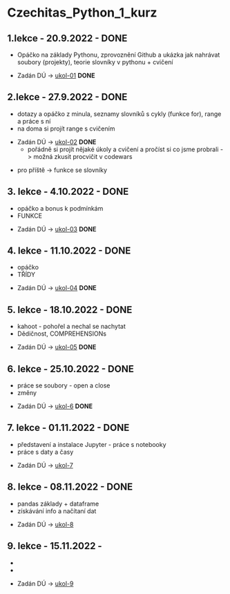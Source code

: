 # Czechitas_Python_1_kurz

## 1.lekce - 20.9.2022 - DONE
* Opáčko na základy Pythonu, zprovoznění Github a ukázka jak nahrávat soubory (projekty), teorie slovníky v pythonu + cvičení
- Zadán DÚ -> [ukol-01](https://github.com/andywaltlova/python-1-podzim-2022/blob/master/ukoly/ukol-01.md) __DONE__
## 2.lekce - 27.9.2022 - DONE
* dotazy a opáčko z minula, seznamy slovníků s cykly (funkce for), range a práce s ní
* na doma si projít range s cvičením
- Zadán DÚ -> [ukol-02](https://github.com/andywaltlova/python-1-podzim-2022/blob/master/ukoly/ukol-02.md) __DONE__
  - pořádně si projít nějaké úkoly a cvičení a pročíst si co jsme probrali -> možná zkusit procvičit v codewars
* pro příště -> funkce se slovníky
## 3. lekce - 4.10.2022 - DONE
* opáčko a bonus k podmínkám
* FUNKCE
- Zadán DÚ -> [ukol-03](https://github.com/andywaltlova/python-1-podzim-2022/blob/master/ukoly/ukol-03.md) __DONE__
## 4. lekce - 11.10.2022 - DONE
* opáčko 
* TŘÍDY
- Zadán DÚ -> [ukol-04](https://github.com/andywaltlova/python-1-podzim-2022/blob/master/ukoly/ukol-04.md) __DONE__
## 5. lekce - 18.10.2022 - DONE
* kahoot - pohořel a nechal se nachytat
* Dědičnost, COMPREHENSIONs
- Zadán DÚ -> [ukol-05](https://github.com/andywaltlova/python-1-podzim-2022/blob/master/ukoly/ukol-05.md) __DONE__
## 6. lekce - 25.10.2022 - DONE
* práce se soubory - open a close
* změny
- Zadán DÚ -> [ukol-6](https://github.com/andywaltlova/python-1-podzim-2022/blob/master/ukoly/ukol-06.md) __DONE__
## 7. lekce - 01.11.2022 - DONE
* představení a instalace Jupyter - práce s notebooky
* práce s daty a časy
- Zadán DÚ -> [ukol-7](https://github.com/andywaltlova/python-1-podzim-2022/blob/master/ukoly/ukol-07.md)
## 8. lekce - 08.11.2022 - DONE
* pandas základy + dataframe
* získávání info a načítaní dat
- Zadán DÚ -> [ukol-8](https://github.com/andywaltlova/python-1-podzim-2022/blob/master/ukoly/ukol-08.md)
## 9. lekce - 15.11.2022 - 
* 
* 
- Zadán DÚ -> [ukol-9](https://github.com/andywaltlova/python-1-podzim-2022/blob/master/ukoly/ukol-09.md)
